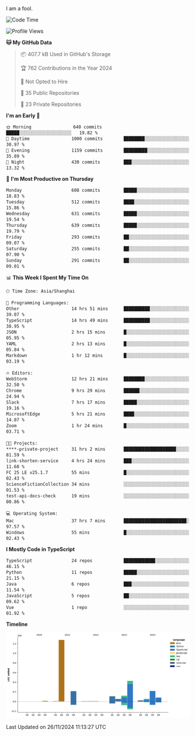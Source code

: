 I am a fool.

<!--START_SECTION:waka-->
![Code Time](http://img.shields.io/badge/Code%20Time-2%2C153%20hrs%2018%20mins-blue)

![Profile Views](http://img.shields.io/badge/Profile%20Views-0-blue)

**🐱 My GitHub Data** 

> 📦 407.7 kB Used in GitHub's Storage 
 > 
> 🏆 762 Contributions in the Year 2024
 > 
> 🚫 Not Opted to Hire
 > 
> 📜 35 Public Repositories 
 > 
> 🔑 23 Private Repositories 
 > 
**I'm an Early 🐤** 

```text
🌞 Morning                640 commits         █████░░░░░░░░░░░░░░░░░░░░   19.82 % 
🌆 Daytime                1000 commits        ████████░░░░░░░░░░░░░░░░░   30.97 % 
🌃 Evening                1159 commits        █████████░░░░░░░░░░░░░░░░   35.89 % 
🌙 Night                  430 commits         ███░░░░░░░░░░░░░░░░░░░░░░   13.32 % 
```
📅 **I'm Most Productive on Thursday** 

```text
Monday                   608 commits         █████░░░░░░░░░░░░░░░░░░░░   18.83 % 
Tuesday                  512 commits         ████░░░░░░░░░░░░░░░░░░░░░   15.86 % 
Wednesday                631 commits         █████░░░░░░░░░░░░░░░░░░░░   19.54 % 
Thursday                 639 commits         █████░░░░░░░░░░░░░░░░░░░░   19.79 % 
Friday                   293 commits         ██░░░░░░░░░░░░░░░░░░░░░░░   09.07 % 
Saturday                 255 commits         ██░░░░░░░░░░░░░░░░░░░░░░░   07.90 % 
Sunday                   291 commits         ██░░░░░░░░░░░░░░░░░░░░░░░   09.01 % 
```


📊 **This Week I Spent My Time On** 

```text
🕑︎ Time Zone: Asia/Shanghai

💬 Programming Languages: 
Other                    14 hrs 51 mins      ██████████░░░░░░░░░░░░░░░   39.07 % 
TypeScript               14 hrs 49 mins      ██████████░░░░░░░░░░░░░░░   38.95 % 
JSON                     2 hrs 15 mins       █░░░░░░░░░░░░░░░░░░░░░░░░   05.95 % 
YAML                     2 hrs 13 mins       █░░░░░░░░░░░░░░░░░░░░░░░░   05.84 % 
Markdown                 1 hr 12 mins        █░░░░░░░░░░░░░░░░░░░░░░░░   03.19 % 

🔥 Editors: 
WebStorm                 12 hrs 21 mins      ████████░░░░░░░░░░░░░░░░░   32.50 % 
Chrome                   9 hrs 29 mins       ██████░░░░░░░░░░░░░░░░░░░   24.94 % 
Slack                    7 hrs 17 mins       █████░░░░░░░░░░░░░░░░░░░░   19.16 % 
MicrosoftEdge            5 hrs 21 mins       ████░░░░░░░░░░░░░░░░░░░░░   14.07 % 
Zoom                     1 hr 24 mins        █░░░░░░░░░░░░░░░░░░░░░░░░   03.71 % 

🐱‍💻 Projects: 
****-private-project     31 hrs 2 mins       ████████████████████░░░░░   81.59 % 
link-shorten-service     4 hrs 24 mins       ███░░░░░░░░░░░░░░░░░░░░░░   11.60 % 
FC 25 LE v25.1.7         55 mins             █░░░░░░░░░░░░░░░░░░░░░░░░   02.43 % 
ScienceFictionCollection 34 mins             ░░░░░░░░░░░░░░░░░░░░░░░░░   01.53 % 
test-api-docs-check      19 mins             ░░░░░░░░░░░░░░░░░░░░░░░░░   00.86 % 

💻 Operating System: 
Mac                      37 hrs 7 mins       ████████████████████████░   97.57 % 
Windows                  55 mins             █░░░░░░░░░░░░░░░░░░░░░░░░   02.43 % 
```

**I Mostly Code in TypeScript** 

```text
TypeScript               24 repos            ████████████░░░░░░░░░░░░░   46.15 % 
Python                   11 repos            █████░░░░░░░░░░░░░░░░░░░░   21.15 % 
Java                     6 repos             ███░░░░░░░░░░░░░░░░░░░░░░   11.54 % 
JavaScript               5 repos             ██░░░░░░░░░░░░░░░░░░░░░░░   09.62 % 
Vue                      1 repo              ░░░░░░░░░░░░░░░░░░░░░░░░░   01.92 % 
```



**Timeline**

![Lines of Code chart](https://raw.githubusercontent.com/VeejaLiu/VeejaLiu/master/assets/bar_graph.png)


 Last Updated on 26/11/2024 11:13:27 UTC
<!--END_SECTION:waka-->
